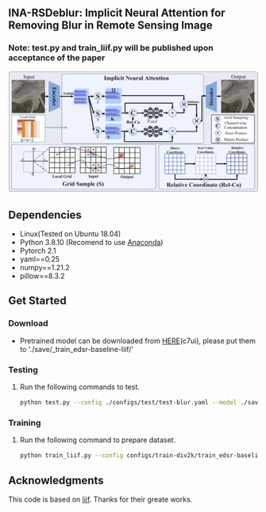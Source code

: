 <!-- Title -->
## INA-RSDeblur: Implicit Neural Attention for Removing Blur in Remote Sensing Image
### Note: test.py and train_liif.py will be published upon acceptance of the paper

![image text](https://github.com/yaowli468/INA-RSDeblur/blob/main/IMG/Framework.png)

 
## Dependencies
* Linux(Tested on Ubuntu 18.04) 
* Python 3.8.10 (Recomend to use [Anaconda](https://www.anaconda.com/products/individual#linux))
* Pytorch 2.1
* yaml==0.25
* numpy==1.21.2
* pillow==8.3.2 

## Get Started

### Download
* Pretrained model can be downloaded from [HERE](https://pan.baidu.com/s/1KNWp0jc2XlO2pUMVI7ra7Q)(c7ui), please put them to './save/_train_edsr-baseline-liif/'

### Testing
1. Run the following commands to test.
    ```sh
    python test.py --config ./configs/test/test-blur.yaml --model ./save/_train_edsr-baseline-liif/epoch-best.pt --gpu 0
    ```

### Training
1. Run the following command to prepare dataset.
   ```sh  
   python train_liif.py --config configs/train-div2k/train_edsr-baseline-liif.yaml
   ```

## Acknowledgments
This code is based on [liif](https://github.com/yinboc/liif). Thanks for their greate works.

 



